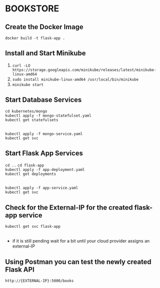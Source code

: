# BOOKSTORE

## Create the Docker Image

```docker build -t flask-app .```

## Install and Start Minikube

1. ```curl -LO https://storage.googleapis.com/minikube/releases/latest/minikube-linux-amd64```
2. ```sudo install minikube-linux-amd64 /usr/local/bin/minikube```
3. ```minikube start```

## Start Database Services

```cd kubernetes/mongo```<br/>
```kubectl apply -f mongo-statefulset.yaml```<br/>
```kubectl get statefulsets```<br/><br/>

```kubectl apply -f mongo-service.yaml```<br/>
```kubectl get svc```<br/>

## Start Flask App Services

```cd ..```
```cd flask-app```<br/>
```kubectl apply -f app-deployment.yaml```<br/>
```kubectl get deployments```<br/><br/>

```kubectl apply -f app-service.yaml```<br/>
```kubectl get svc```<br/>

## Check for the External-IP for the created flask-app service

```kubectl get svc flask-app```<br/><br/>

- if it is still pending wait for a bit until your cloud provider assigns an external-IP

## Using Postman you can test the newly created Flask API

```http://{EXTERNAL-IP}:5000/books```
